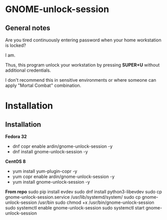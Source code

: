 # GNOME-unlock-session

## General notes


Are you tired continuously entering password when your home workstation is locked?

I am. 

Thus, this program unlock your workstation by pressing **SUPER+U** without additional credentials.

I don't recommend this in sensitive environments or where someone can apply "Mortal Combat" combination.



# Installation

## Installation

**Fedora 32**

* dnf copr enable ardin/gnome-unlock-session -y
* dnf install gnome-unlock-session -y

**CentOS 8**

* yum install yum-plugin-copr -y
* yum copr enable ardin/gnome-unlock-session -y
* yum install gnome-unlock-session -y

**From repo**
sudo pip install evdev
sudo dnf install python3-libevdev
sudo cp gnome-unlock-session.service /usr/lib/systemd/system/
sudo cp gnome-unlock-session /usr/bin
sudo chmod +x /usr/bin/gnome-unlock-session
sudo systemctl enable gnome-unlock-session
sudo systemctl start gnome-unlock-session


